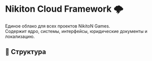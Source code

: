 # Nikiton Cloud Framework 🌩️

Единое облако для всех проектов NikitoN Games.  
Содержит ядро, системы, интерфейсы, юридические документы и локализацию.

## 📁 Структура
